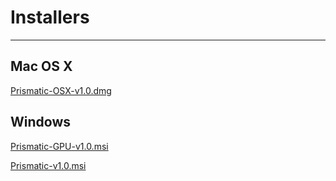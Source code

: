 # Installers

---

## Mac OS X
[Prismatic-OSX-v1.0.dmg](https://github.com/prism-em/prismatic-binaries/raw/master/Mac/Prismatic-v1.0.dmg.zip)

## Windows 

[Prismatic-GPU-v1.0.msi](https://github.com/prism-em/prismatic-binaries/raw/master/Windows/Prismatic-GPU-v1.0.msi)

[Prismatic-v1.0.msi](https://github.com/prism-em/prismatic-binaries/raw/master/Windows/Prismatic-v1.0.msi)
